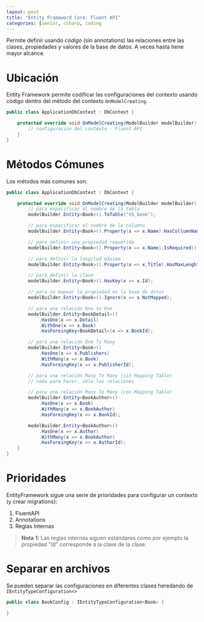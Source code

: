 ```yaml
---
layout: post
title: "Entity Frameword Core: Fluent API"
categories: [senior, csharp, coding
---
```


Permite definir usando _código_ (sin annotations) las <!--more-->relaciones entre las clases, propiedades y valores de la base de datos. A veces hasta tiene mayor alcance.

# Ubicación

Entity Framework permite codificar las configuraciones del contexto usando código dentro del método del contexto `OnModelCreating`.

```csharp
public class ApplicationDbContext : DbContext {

    protected override void OnModelCreating(ModelBuilder modelBuilder) {
        // configuración del contexto - Fluent API
    }
}
```

# Métodos Cómunes

Los métodos más comunes son:

```csharp
public class ApplicationDbContext : DbContext {

    protected override void OnModelCreating(ModelBuilder modelBuilder) {
        // para especificar el nombre de la tabla
        modelBuilder.Entity<Book>().ToTable("tb_book");

        // para especificar el nombre de la columna
        modelBuilder.Entity<Book>().Property(x => x.Name).HasCollumnName("cl_name");

        // para definir una propiedad requerida
        modelBuilder.Entity<Book>().Property(x => x.Name).IsRequired();

        // para definir la longitud máxima
        modelBuilder.Entity<Book>().Property(x => x.Title).HasMaxLenght(50);

        // para definir la clave
        modelBuilder.Entity<Book>().HasKey(x => x.Id);

        // para no mapear la propiedad en la base de datos
        modelBuilder.Entity<Book>().Ignore(x => x.NotMapped);

        // para una relación One to One
        modelBuilder.Entity<BookDetail>()
            .HasOne(x => x.Detail)
            .WithOne(x => x.Book)
            .HasForeingKey<BookDetail>(x => x.BookId);

        // para una relación One To Many
        modelBuilder.Entity<Book>()
            .HasOne(x => x.Publishers)
            .WithMany(x => x.Book)
            .HasForeingKey(x => x.PublisherId);

        // para una relación Many To Many (sin Mapping Table)
        // nada para hacer, sólo las relaciones

        // para una relación Many To Many (con Mapping Table)
        modelBuilder.Entity<BookAuthor>()
            .HasOne(x => x.Book)
            .WithMany(x => x.BookAuthor)
            .HasForeingKey(x => x.BookId);

        modelBuilder.Entity<BookAuthor>()
            .HasOne(x => x.Author)
            .WithMany(x => x.BookAuthor)
            .HasForeingKey(x => x.AuthorId);
    }
}
```

# Prioridades

EntityFramework sigue una serie de prioridades para configurar un contexto (y crear migrations):

1. FluentAPI
2. Annotations
3. Reglas Internas

> **Nota 1:** Las reglas internas siguen estándares como por ejemplo la propiedad "Id" corresponde a la clave de la clase.

# Separar en archivos

Se pueden separar las configuraciones en diferentes clases heredando de `IEntityTypeConfiguration<>`

```csharp
public class BookConfig : IEntityTypeConfiguration<Book> {

}
```
